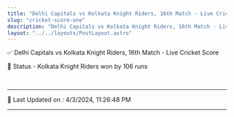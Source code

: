 ```yaml
---
title: "Delhi Capitals vs Kolkata Knight Riders, 16th Match - Live Cricket Score"
slug: "cricket-score-one"
description: "Delhi Capitals vs Kolkata Knight Riders, 16th Match - Live Cricket Score - Kolkata Knight Riders won by 106 runs."
layout: "../../layouts/PostLayout.astro"
--- 
```


✅ Delhi Capitals vs Kolkata Knight Riders, 16th Match - Live Cricket Score

📑 Status - Kolkata Knight Riders won by 106 runs

<br />

***

📝 Last Updated on : 4/3/2024, 11:26:48 PM

***

